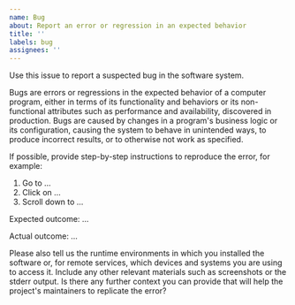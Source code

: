 ```yaml
---
name: Bug
about: Report an error or regression in an expected behavior
title: ''
labels: bug
assignees: ''
---
```


Use this issue to report a suspected bug in the software system.

Bugs are errors or regressions in the expected behavior of a computer program, either in terms of its functionality and behaviors or its non-functional attributes such as performance and availability, discovered in production. Bugs are caused by changes in a program's business logic or its configuration, causing the system to behave in unintended ways, to produce incorrect results, or to otherwise not work as specified.

If possible, provide step-by-step instructions to reproduce the error, for example:

  1. Go to …
  2. Click on …
  3. Scroll down to …

  Expected outcome: …

  Actual outcome: …

Please also tell us the runtime environments in which you installed the software or, for remote services, which devices and systems you are using to access it. Include any other relevant materials such as screenshots or the stderr output. Is there any further context you can provide that will help the project's maintainers to replicate the error?
